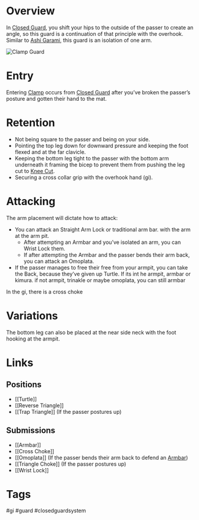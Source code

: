 # Overview
In [Closed Guard](obsidian://open?vault=Obsidian-BJJ-Notes&file=Guards%2FClosed%20Guard), you shift your hips to the outside of the passer to create an angle, so this guard is a continuation of that principle with the overhook. Similar to [Ashi Garami](obsidian://open?vault=Obsidian-BJJ-Notes&file=Guards%2FAshi%20Garami), this guard is an isolation of one arm.

![Clamp Guard](https://substackcdn.com/image/fetch/f_auto,q_auto:good,fl_progressive:steep/https%3A%2F%2Fsubstack-post-media.s3.amazonaws.com%2Fpublic%2Fimages%2F387f6fb2-f5e8-4033-bba0-41f9f6c20e5d_1980x1178.png)
# Entry
Entering <u>Clamp</u> occurs from [Closed Guard](obsidian://open?vault=Obsidian-BJJ-Notes&file=Guards%2FClosed%20Guard) after you’ve broken the passer’s posture and gotten their hand to the mat.
# Retention
- Not being square to the passer and being on your side.
- Pointing the top leg down for downward pressure and keeping the foot flexed and at the far clavicle.
- Keeping the bottom leg tight to the passer with the bottom arm underneath it framing the bicep to prevent them from pushing the leg cut to [Knee Cut](obsidian://open?vault=Obsidian-BJJ-Notes&file=Guard%20Passing%2FKnee%20Cut).
- Securing a cross collar grip with the overhook hand (gi).
# Attacking
The arm placement will dictate how to attack:
- You can attack an Straight Arm Lock or traditional arm bar. with the arm at the arm pit.
	- After attempting an Armbar and you’ve isolated an arm, you can Wrist Lock them.
	- If after attempting the Armbar and the passer bends their arm back, you can attack an Omoplata.
- If the passer manages to free their free from your armpit, you can take the Back, because they’ve given up Turtle.
If its int he armpit, armbar or kimura. if not armpit, trinakle or maybe omoplata, you can still armbar

In the gi, there is a cross choke


# Variations
The bottom leg can also be placed at the near side neck with the foot hooking at the armpit.
# Links
## Positions
- [[Turtle]]
- [[Reverse Triangle]]
- [[Trap Triangle]] (If the passer postures up)
## Submissions
- [[Armbar]]
- [[Cross Choke]]
- [[Omoplata]] (If the passer bends their arm back to defend an [Armbar](obsidian://open?vault=Obsidian-BJJ-Notes&file=Submissions%2FArmbar))
- [[Triangle Choke]] (If the passer postures up)
- [[Wrist Lock]]
# Tags
#gi #guard #closedguardsystem
